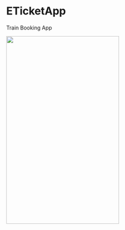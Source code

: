 # ETicketApp
Train Booking App

<img src="https://user-images.githubusercontent.com/22616354/71957565-bd8be800-31f6-11ea-8632-02b25128f866.png" width="300" height="500">
